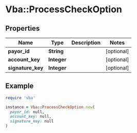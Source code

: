 # Vba::ProcessCheckOption

## Properties

| Name | Type | Description | Notes |
| ---- | ---- | ----------- | ----- |
| **payor_id** | **String** |  | [optional] |
| **account_key** | **Integer** |  | [optional] |
| **signature_key** | **Integer** |  | [optional] |

## Example

```ruby
require 'vba'

instance = Vba::ProcessCheckOption.new(
  payor_id: null,
  account_key: null,
  signature_key: null
)
```


